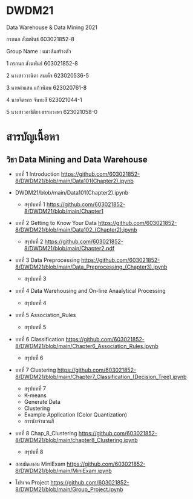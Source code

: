 # DWDM21
Data Warehouse &amp; Data Mining 2021

กรกนก สังฆพันธ์ 603021852-8

Group Name : แมวส้มสร้างตัว

1 กรกนก สังฆพันธ์ 603021852-8

2 นางสาววานิตา สมเด็จ 623020536-5	

3 นายคำแสน แก้วพิภพ 623020761-8

4 นายจิตรกร จันทะสี 623021044-1

5 นางสาวอาธิติยา ธรรมวงษา 623021058-0

# สารบัญเนื้อหา

## วิชา Data Mining and Data Warehouse

- บทที่ 1 Introduction https://github.com/603021852-8/DWDM21/blob/main/Data101(Chapter2).ipynb
- DWDM21/blob/main/Data101(Chapter2).ipynb

  - สรุปบทที่ 1 https://github.com/603021852-8/DWDM21/blob/main/Chapter1



- บทที่ 2 Getting to Know Your Data https://github.com/603021852-8/DWDM21/blob/main/Data102_(Chapter2).ipynb

  - สรุปบที่ 2 https://github.com/603021852-8/DWDM21/blob/main/Chapter2.pdf
 


- บทที่ 3 Data Preprocessing https://github.com/603021852-8/DWDM21/blob/main/Data_Preprocessing_(Chapter3).ipynb

  - สรุปบทที่ 3



- บทที่ 4 Data Warehousing and On-line Anaalytical Processing 
  - สรุปบทที่ 4



- บทที่ 5 Association_Rules 
  - สรุปบทที่ 5




- บทที่ 6 Classification https://github.com/603021852-8/DWDM21/blob/main/Chapter6_Association_Rules.ipynb

  - สรุปบที่ 6



- บทที่ 7 Clustering https://github.com/603021852-8/DWDM21/blob/main/Chapter7_Classification_(Decision_Tree).ipynb

  - สรุปบทที่ 7
  - K-means
  - Generate Data
  - Clustering
  - Example Application (Color Quantization)
  - การนับจำนวนสี


- บทที่ 8 Chap_8_Clustering https://github.com/603021852-8/DWDM21/blob/main/chapter8_Clustering.ipynb

  - สรุปบที่ 8

- สอบมิดเทอม MiniExam https://github.com/603021852-8/DWDM21/blob/main/MiniExam.ipynb

- โปรเจค Project https://github.com/603021852-8/DWDM21/blob/main/Group_Project.ipynb
